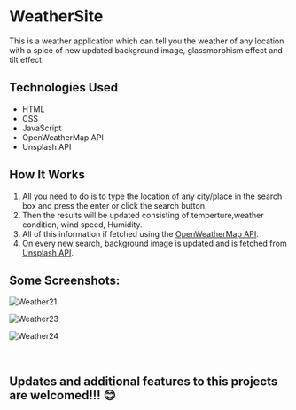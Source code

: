 # WeatherSite
This is a weather application which can tell you the weather of any location with a spice of new  updated background image, glassmorphism effect and tilt effect.

## Technologies Used

* HTML
* CSS
* JavaScript
* OpenWeatherMap API
* Unsplash API

## How It Works

1. All you need to do is to type the location of any city/place in the search box and press the enter or click the search button. 
2. Then the results will be updated consisting of temperture,weather condition, wind speed, Humidity.
3. All of this information if fetched using the [OpenWeatherMap API](https://openweathermap.org/api). 
4. On every new search, background image is updated and is fetched from [Unsplash API](https://unsplash.com/developers).

## Some Screenshots:

![Weather21](https://user-images.githubusercontent.com/69153292/126670065-7b8ccc27-f008-4b6a-85c3-620813bbb31f.png)

![Weather23](https://user-images.githubusercontent.com/69153292/126671930-adc08794-20d1-493b-97d8-40d7d67df7a1.png)

![Weather24](https://user-images.githubusercontent.com/69153292/126671945-bc725539-dba3-4127-ac7f-a3adfd5789b3.png)

<br>

## Updates and additional features to this projects are welcomed!!! 😊

<br>

